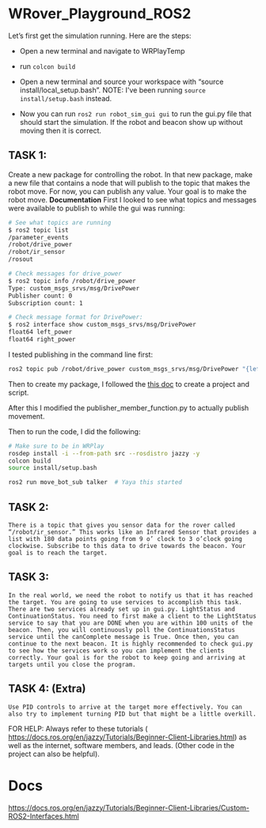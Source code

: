 # WRover_Playground_ROS2

 Let’s first get the simulation running. Here are the steps:
 
- Open a new terminal and navigate to WRPlayTemp

- run `colcon build`
  
- Open a new terminal and source your workspace with “source install/local_setup.bash”. NOTE: I've been running `source install/setup.bash` instead.

  
- Now you can run `ros2 run robot_sim_gui gui` to run the gui.py file that should start the simulation. If the robot and beacon show up without moving then it is correct.

## TASK 1:

Create a new package for controlling the robot. In that new package, make a new file that contains a node that will publish to the topic that makes the robot move. For now, you can publish any value. Your goal is to make the robot move.
**Documentation**
First I looked to see what topics and messages were available to publish to while the gui was running:
```bash
# See what topics are running
$ ros2 topic list
/parameter_events
/robot/drive_power
/robot/ir_sensor
/rosout

# Check messages for drive_power
$ ros2 topic info /robot/drive_power
Type: custom_msgs_srvs/msg/DrivePower
Publisher count: 0
Subscription count: 1

# Check message format for DrivePower:
$ ros2 interface show custom_msgs_srvs/msg/DrivePower
float64 left_power
float64 right_power
```


I tested publishing in the command line first:
```bash
ros2 topic pub /robot/drive_power custom_msgs_srvs/msg/DrivePower "{left_power: 10, right_power: 10}"
```
Then to create my package, I followed the  [this doc](https://docs.ros.org/en/jazzy/Tutorials/Beginner-Client-Libraries/Writing-A-Simple-Py-Publisher-And-Subscriber.html) to create a project and script.

After this I modified the publisher_member_function.py to actually publish movement.


Then to run the code, I did the following:
```bash
# Make sure to be in WRPlay
rosdep install -i --from-path src --rosdistro jazzy -y
colcon build
source install/setup.bash

ros2 run move_bot_sub talker  # Yaya this started
```
## TASK 2: 
	There is a topic that gives you sensor data for the rover called “/robot/ir_sensor.” This works like an Infrared Sensor that provides a list with 180 data points going from 9 o’ clock to 3 o’clock going clockwise. Subscribe to this data to drive towards the beacon. Your goal is to reach the target.

## TASK 3:
	In the real world, we need the robot to notify us that it has reached the target. You are going to use services to accomplish this task. There are two services already set up in gui.py. LightStatus and ContinuationStatus. You need to first make a client to the LightStatus service to say that you are DONE when you are within 100 units of the beacon. Then, you will continuously poll the ContinuationsStatus service until the canComplete message is True. Once then, you can continue to the next beacon. It is highly recommended to check gui.py to see how the services work so you can implement the clients correctly. Your goal is for the robot to keep going and arriving at targets until you close the program. 

## TASK 4: (Extra)
	Use PID controls to arrive at the target more effectively. You can also try to implement turning PID but that might be a little overkill.


FOR HELP:
	Always refer to these tutorials ( https://docs.ros.org/en/jazzy/Tutorials/Beginner-Client-Libraries.html) as well as the internet, software members, and leads. (Other code in the project can also be helpful).


# Docs
https://docs.ros.org/en/jazzy/Tutorials/Beginner-Client-Libraries/Custom-ROS2-Interfaces.html

